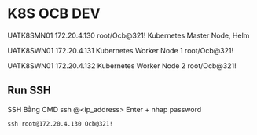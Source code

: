 # K8S OCB DEV
UATK8SMN01
172.20.4.130
root/Ocb@321!
Kubernetes Master Node, Helm

UATK8SWN01
172.20.4.131
Kubernetes Worker Node 1
root/Ocb@321!

UATK8SWN01
172.20.4.132
Kubernetes Worker Node 2
root/Ocb@321!

## Run SSH
SSH Bằng CMD
ssh <user>@<ip_address>
Enter + nhap password

`ssh root@172.20.4.130
Ocb@321!`
